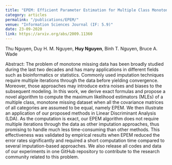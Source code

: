 ```yaml
---
title: "EPEM: Efficient Parameter Estimation for Multiple Class Monotone Missing Data"
category: articles
permalink: "/publications/EPEM/"
venue: "Information Sciences Journal (IF: 5.9)"
date: 23-09-2020
link: https://arxiv.org/abs/2009.11360
---
```


[comment]: <> (<a href="https://arxiv.org/pdf/2009.11360.pdf">Arxiv</a>.)
Thu Nguyen, Duy H. M. Nguyen, <b>Huy Nguyen</b>, Binh T. Nguyen, Bruce A. Wade

Abstract: The problem of monotone missing data has been broadly studied during the last two decades and has
many applications in different fields such as bioinformatics or statistics. Commonly used imputation
techniques require multiple iterations through the data before yielding convergence. Moreover, those
approaches may introduce extra noises and biases to the subsequent modeling. In this work, we derive
exact formulas and propose a novel algorithm to compute the maximum likelihood estimators (MLEs)
of a multiple class, monotone missing dataset when all the covariance matrices of all categories are
assumed to be equal, namely EPEM. We then illustrate an application of our proposed methods in
Linear Discriminant Analysis (LDA). As the computation is exact, our EPEM algorithm does not
require multiple iterations through the data as other imputation approaches, thus promising to handle
much less time-consuming than other methods. This effectiveness was validated by empirical results
when EPEM reduced the error rates significantly and required a short computation time compared to
several imputation-based approaches. We also release all codes and data of our experiments in one
GitHub repository to contribute to the research community related to this problem.

